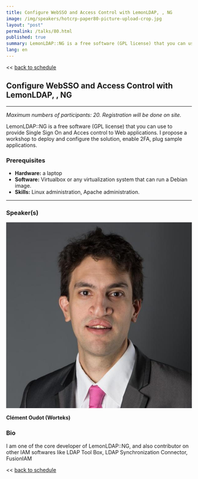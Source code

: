 ```yaml
---
title: Configure WebSSO and Access Control with LemonLDAP, , NG
image: /img/speakers/hotcrp-paper80-picture-upload-crop.jpg
layout: "post"
permalink: /talks/80.html
published: true
summary: LemonLDAP::NG is a free software (GPL license) that you can use to provide Single Sign On and Acc…
lang: en
---
```

<< [back to schedule](/schedule/)

## Configure WebSSO and Access Control with LemonLDAP, , NG
---

*Maximum numbers of participants: 20. Registration will be done on site.*

LemonLDAP::NG is a free software (GPL license) that you can use to provide Single Sign On and Acces control to Web applications. I propose a workshop to deploy and configure the solution, enable 2FA, plug sample applications.


### Prerequisites
- **Hardware:** a laptop 
- **Software:** Virtualbox or any virtualization system that can run a Debian image.
- **Skills:** Linux administration, Apache administration.

---
### Speaker(s)
![speaker](/img/speakers/hotcrp-paper80-picture-upload.jpg)

**Clément Oudot (Worteks)**

### Bio
I am one of the core developer of LemonLDAP::NG, and also contributor on other IAM softwares like LDAP Tool Box, LDAP Synchronization Connector, FusionIAM

<< [back to schedule](/schedule/)